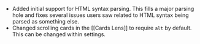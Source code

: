 + Added initial support for <span class="wow">HTML</span> syntax parsing. This fills a major parsing hole and fixes several issues users saw related to HTML syntax being parsed as something else.
+ Changed scrolling cards in the [[Cards Lens]] to require `alt` by default. This can be changed within settings.